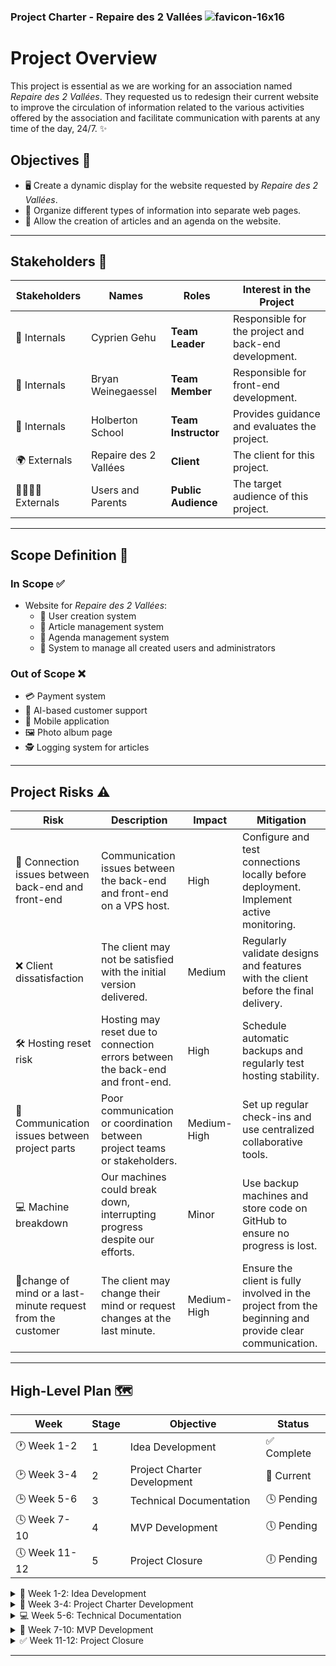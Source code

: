 ### Project Charter - Repaire des 2 Vallées ![favicon-16x16](https://github.com/Cyprien-GEHU/Repaires_des_2_vallees/blob/bryan/Stage%201/Documents/Part%201/favicon.ico)

# Project Overview

This project is essential as we are working for an association named *Repaire des 2 Vallées*. They requested us to redesign their current website to improve the circulation of information related to the various activities offered by the association and facilitate communication with parents at any time of the day, 24/7. ✨

## Objectives 🎯
- 🖥️ Create a dynamic display for the website requested by *Repaire des 2 Vallées*.
- 📄 Organize different types of information into separate web pages.
- 📝 Allow the creation of articles and an agenda on the website.

---

## Stakeholders 🤝

| **Stakeholders** | **Names**          | **Roles**                            | **Interest in the Project**                                                  |
|-------------------|--------------------|--------------------------------------|-------------------------------------------------------------------------------|
| 🏢 Internals      | Cyprien Gehu      | **Team Leader**                      | Responsible for the project and back-end development.                        |
| 🏢 Internals      | Bryan Weinegaessel| **Team Member**                      | Responsible for front-end development.                                       |
| 🏢 Internals      | Holberton School  | **Team Instructor**                  | Provides guidance and evaluates the project.                                 |
| 🌍 Externals      | Repaire des 2 Vallées | **Client**                         | The client for this project.                                                 |
| 👨‍👩‍👧‍👦 Externals | Users and Parents | **Public Audience**                  | The target audience of this project.  

---

## Scope Definition 📝

### **In Scope** ✅
- Website for *Repaire des 2 Vallées*:
  - 👤 User creation system
  - 📰 Article management system
  - 📆 Agenda management system
  - 🔧 System to manage all created users and administrators

### **Out of Scope** ❌
- 💳 Payment system
- 🤖 AI-based customer support
- 📱 Mobile application
- 🖼️ Photo album page
- 🕵️ Logging system for articles

---

## Project Risks ⚠️

| **Risk**                                   | **Description**                                                                                | **Impact**   | **Mitigation**                                                                                       |
|--------------------------------------------|------------------------------------------------------------------------------------------------|--------------|-----------------------------------------------------------------------------------------------------|
| 🔄 Connection issues between back-end and front-end | Communication issues between the back-end and front-end on a VPS host.                      | High         | Configure and test connections locally before deployment. Implement active monitoring.             |
| ❌ Client dissatisfaction                     | The client may not be satisfied with the initial version delivered.                        | Medium       | Regularly validate designs and features with the client before the final delivery.                 |
| 🛠️ Hosting reset risk                         | Hosting may reset due to connection errors between the back-end and front-end.             | High         | Schedule automatic backups and regularly test hosting stability.                                   |
| 📢 Communication issues between project parts | Poor communication or coordination between project teams or stakeholders.                  | Medium-High  | Set up regular check-ins and use centralized collaborative tools.                                  |
| 💻 Machine breakdown                          | Our machines could break down, interrupting progress despite our efforts.                  | Minor        | Use backup machines and store code on GitHub to ensure no progress is lost.                        |
| 🧍change of mind or a last-minute request from the customer | The client may change their mind or request changes at the last minute. | Medium-High  | Ensure the client is fully involved in the project from the beginning and provide clear communication. |

---

## High-Level Plan 🗺️

| **Week**   | **Stage**       | **Objective**                  | **Status**   |
|------------|-----------------|---------------------------------|--------------|
| 🕐 Week 1-2   | 1               | Idea Development               | ✅ Complete     |
| 🕑 Week 3-4   | 2               | Project Charter Development    | 🔄 Current      |
| 🕒 Week 5-6   | 3               | Technical Documentation        | 🕓 Pending      |
| 🕓 Week 7-10  | 4               | MVP Development                | 🕔 Pending      |
| 🕔 Week 11-12 | 5               | Project Closure                | 🕕 Pending      |

<details>
<summary>🌟 Week 1-2: Idea Development</summary>

- Team Formation  
- Research and Brainstorming  
- Idea Evaluation  
- Decision and Refinement  
- Documentation of the Project Charter  
</details>

<details>
<summary>📝 Week 3-4: Project Charter Development</summary>

- Documentation  
- Project Objectives  
- Scope  
- Stakeholders and Roles  
- Risks  
- High-Level Plan  
</details>

<details>
<summary>💻 Week 5-6: Technical Documentation</summary>

- Technologies Used  
- Project Features  
- Architecture Diagram  
- Maintenance and Scalability  
</details>

<details>
<summary>🚀 Week 7-10: MVP Development</summary>

- Front-End Development  
- Back-End Development  
- First version deployment  
</details>

<details>
<summary>✅ Week 11-12: Project Closure</summary>

- Documentation  
- Testing  
- Deployment  
- Maintenance  
</details>

---
